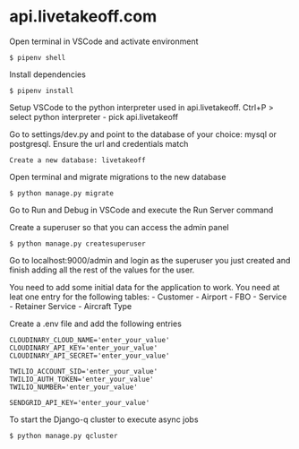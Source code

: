 # api.livetakeoff.com

Open terminal in VSCode and activate environment
    
    $ pipenv shell

Install dependencies

    $ pipenv install


Setup VSCode to the python interpreter used in api.livetakeoff. Ctrl+P > select python interpreter - pick api.livetakeoff

Go to settings/dev.py and point to the database of your choice: mysql or postgresql. Ensure the url and credentials match

    Create a new database: livetakeoff

Open terminal and migrate migrations to the new database

    $ python manage.py migrate


Go to Run and Debug in VSCode and execute the Run Server command

Create a superuser so that you can access the admin panel

    $ python manage.py createsuperuser

Go to localhost:9000/admin and login as the superuser you just created and finish adding all the rest of the values for the user.

You need to add some initial data for the application to work. You need at leat one entry for the following tables:
    - Customer
    - Airport
    - FBO
    - Service
    - Retainer Service
    - Aircraft Type

Create a .env file and add the following entries

    CLOUDINARY_CLOUD_NAME='enter_your_value'
    CLOUDINARY_API_KEY='enter_your_value'
    CLOUDINARY_API_SECRET='enter_your_value'

    TWILIO_ACCOUNT_SID='enter_your_value'
    TWILIO_AUTH_TOKEN='enter_your_value' 
    TWILIO_NUMBER='enter_your_value'

    SENDGRID_API_KEY='enter_your_value'

To start the Django-q cluster to execute async jobs

    $ python manage.py qcluster